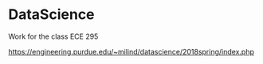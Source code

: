 # DataScience
Work for the class ECE 295

https://engineering.purdue.edu/~milind/datascience/2018spring/index.php
